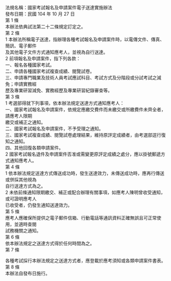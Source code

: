法規名稱：國家考試報名及申請案件電子送達實施辦法  
發布日期：民國 104 年 10 月 27 日  
第 1 條  
本辦法依典試法第二十二條規定訂定之。  
第 2 條  
1 本辦法所稱電子送達，指辦理各種考試報名及申請案件時，以電傳文件、傳真、簡訊、電子郵件  
及其他電子文件方式通知應考人，並視為自行送達。  
2 前項報名及申請案件，指下列各款：  
一、報名各種國家考試。  
二、申請各種國家考試複查成績、閱覽試卷。  
三、申請專門職業及技術人員考試應試科目、考試方式及分階段或分試考試之減免；申請實務經  
歷及專業研習減免、實務經歷及專業研習紀錄審查等。  
第 3 條  
1 考選部得就下列事項，依本辦法規定送達方式通知應考人：  
一、國家考試報名及申請案件，依規定應繳交費件而未繳交或所繳費件未齊全者，請應考人限期  
繳交或補正之通知。  
二、國家考試報名及申請案件，不予受理之通知。  
三、國家考試複查成績、閱覽試卷處理結果，維持原評定成績者，由考選部逕行復知之通知。  
四、其他回復各類申請案件。  
2 國家考試報名退件及申請案件否准或需變更原評定成績之處分，應以掛號郵遞方式通知應考人。  
第 4 條  
1 依本辦法規定送達方式傳送成功時，發生送達效力，未傳送成功時，應再行傳送或併採其他視為  
自行送達方式為之。  
2 未依前條通知限期繳交、補正或配合辦理有關事項，如應考人陳明曾收受通知，或可證明應考人  
已收受者，仍發生通知送達效力。  
第 5 條  
應考人應確保所提供之電子郵件信箱、行動電話等通訊資料正確無誤且可正常使用，並適時查閱  
試務機關之通知。  
第 6 條  
依本辦法規定之送達方式得於任何時間為之。  
第 7 條  


各種考試採行本辦法規定之送達方式者，應登載於應考須知或各類申請案件書表。  
第 8 條  
本辦法自發布日施行。  



